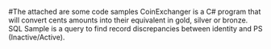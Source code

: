 #The attached are some code samples
CoinExchanger is a C# program that will convert cents amounts into their equivalent in gold, silver or bronze.
SQL Sample is a query to find record discrepancies between identity and PS (Inactive/Active).
